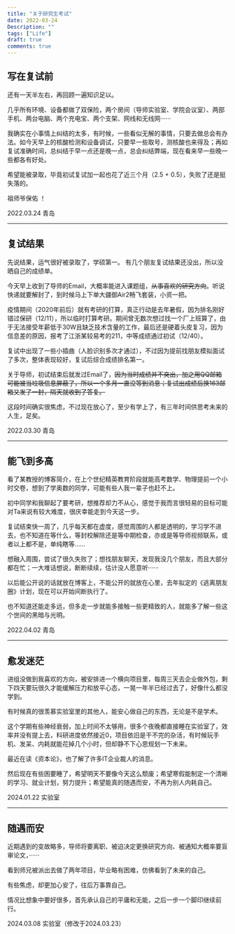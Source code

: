 ```yaml
---
title: "关于研究生考试"
date: 2022-03-24
Description: ""
tags: ["Life"]
draft: true
comments: true
---
```


## 写在复试前
还有一天半左右，再回顾一遍知识足以。

几乎所有环境、设备都做了双保险，两个房间（导师实验室、学院会议室）、两部手机、两台电脑、两个充电宝、两个支架、网线和无线网······

我确实在小事情上纠结的太多，有时候，一些看似无解的事情，只要去做总会有办法。如今天早上的核酸检测和设备调试，只要早一些取号，测核酸也来得及；再如复试准确时间，总纠结于早一点还是晚一点，总会纠结弊端，现在看来早一些晚一些都各有好处。

希望能被录取，毕竟初试复试加一起也花了近三个月（2.5 + 0.5），失败了还是挺失落的。

祖师爷保佑 ！

2022.03.24  青岛
- - -
## 复试结果
先说结果，运气很好被录取了，学硕第一。
有几个朋友复试结果还没出，所以没晒自己的成绩单。

今天早上收到了导师的Email，大概率能进入课题组，~~从事喜欢的研究方向~~。听说快递就要解封了，到时候马上下单大疆御Air2畅飞套装，小资一把。

疫情期间（2020年前后）就有考研的打算，真正行动是去年暑假，因为排名刚好错过保研（12/11），所以临时打算考研。期间曾无数次想过找一个厂上班算了，由于无法接受年薪低于30W且缺乏技术含量的工作，最后还是硬着头皮复习，因为信息差的原因，报考了江浙某较易考的211，中等成绩通过初试（12/40）。

复试中出现了一些小插曲（人脸识别多次才通过），不过因为提前找朋友模拟面试了多次，整体表现较好，复试后综合成绩排名第一。

关于导师，初试结束后就发过Email了，~~因为当时成绩并不突出，加之用QQ邮箱可能被当垃圾信息屏蔽了，所以一个多月一直没等到消息；复试出成绩后换163邮箱又发了一封，隔天就收到了答复。~~

这段时间确实很焦虑，不过现在放心了，至少有学上了，有三年时间供思考未来的人生，足矣。

2022.03.30	青岛
- - -
## 能飞到多高
看了某教授的博客简介，在上个世纪精英教育阶段就能高考数学、物理提前一个小时交卷，想到了学奥数的同学，可能有些人我一辈子也赶不上。

初中同学和我聊起了要考研，想推荐却力不从心，感觉于我而言很轻易的目标可能对Ta来说有较大难度，很庆幸能走到今天这一步。

复试结束快一周了，几乎每天都在虚度，感觉周围的人都是透明的，学习学不进去，也不知道在等什么，等封校解除还是等中期检查，亦或是等导师视频联系，或者以上都不是，单纯瞎等……

想融入周围，尝试了很久失败了；想找朋友聊天，发现我没几个朋友，而且大部分都在忙；一大堆话想说，断断续续，估计没人愿意听······

以后能公开说的话就放在博客上，不能公开的就放在心里，去年拟定的《逃离朋友圈》计划，现在可以开始间断执行了。

也不知道还能走多远，但多走一步就能多接触一些更精致的人，就能多了解一些这个世间的黑暗与光明。

2022.04.02  青岛
- - -
## 愈发迷茫
进组没做到我喜欢的方向，被安排进一个横向项目里，每周三天去企业做外包，剩下四天要玩很久才能缓解压力和放平心态，一晃一年半已经过去了，好像什么都没学到。 

有时候真的很羡慕实验室里的其他人，能安心做自己的东西，无论是不是学术。 

这个学期有些神经衰弱，加上时间不太够用，很多个夜晚都直接睡在实验室了，效率并没有提上去，科研进度依然接近0，项目依旧是干不完的杂活，有时候玩手机、发呆、内耗就能花掉几个小时，但却静不下心思规划一下未来。 

最近在读《资本论》，也了解了许多IT企业裁人的消息。

然后现在有些困要睡了，希望明天不要像今天这么颓废；希望寒假能制定一个清晰的学习、就业计划，努力提升；希望能真的随遇而安，不再为别人内耗自己。

2024.01.22  实验室
- - -
## 随遇而安
近期遇到的变故略多，导师将要离职、被迫决定更换研究方向、被通知大概率要盲审论文，······ 

看到师兄被派出去做了两年项目，毕业略有困难，仿佛看到了未来的自己。 

有些焦虑，却更加心安了，往后万事靠自己。 

情况比想象中要好很多，首先承认自己的平庸和无能，之后一步一个脚印继续前行。

2024.03.08   实验室（修改于2024.03.23）





